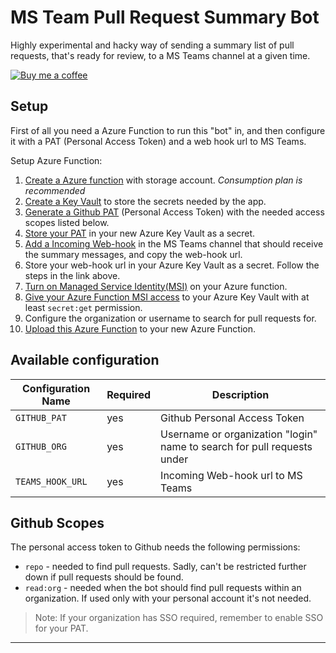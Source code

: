 # MS Team Pull Request Summary Bot

Highly experimental and hacky way of sending a summary list of pull requests, that's ready for review, to a MS Teams channel at a given time.

[![Buy me a coffee][buymeacoffee-shield]][buymeacoffee]

## Setup

First of all you need a Azure Function to run this "bot" in, and then configure it with a PAT (Personal Access Token) and a web hook url to MS Teams.

Setup Azure Function:

1. [Create a Azure function][create-func] with storage account. _Consumption plan is recommended_
2. [Create a Key Vault][create-kv] to store the secrets needed by the app.
3. [Generate a Github PAT][github-pat] (Personal Access Token) with the needed access scopes listed below.
4. [Store your PAT][kv-secret] in your new Azure Key Vault as a secret.
5. [Add a Incoming Web-hook][create-teams-hook] in the MS Teams channel that should receive the summary messages, and copy the web-hook url.
6. Store your web-hook url in your Azure Key Vault as a secret. Follow the steps in the link above.
7. [Turn on Managed Service Identity(MSI)][func-msi] on your Azure function.
8. [Give your Azure Function MSI access][kv-access] to your Azure Key Vault with at least `secret:get` permission.
9. Configure the organization or username to search for pull requests for.
10. [Upload this Azure Function][publish-func] to your new Azure Function.

## Available configuration

| Configuration Name | Required | Description                                                             |
| ------------------ | -------- | ----------------------------------------------------------------------- |
| `GITHUB_PAT`       | yes      | Github Personal Access Token                                            |
| `GITHUB_ORG`       | yes      | Username or organization "login" name to search for pull requests under |
| `TEAMS_HOOK_URL`   | yes      | Incoming Web-hook url to MS Teams                                       |

## Github Scopes

The personal access token to Github needs the following permissions:

- `repo` - needed to find pull requests. Sadly, can't be restricted further down if pull requests should be found.
- `read:org` - needed when the bot should find pull requests within an organization. If used only with your personal account it's not needed.

> Note: If your organization has SSO required, remember to enable SSO for your PAT.

---

[create-func]: https://docs.microsoft.com/en-us/azure/azure-functions/functions-create-first-azure-function#create-a-function-app
[create-kv]: https://docs.microsoft.com/en-us/azure/key-vault/quick-create-portal#create-a-vault
[github-pat]: https://help.github.com/en/github/authenticating-to-github/creating-a-personal-access-token-for-the-command-line
[kv-secret]: https://docs.microsoft.com/en-us/azure/key-vault/quick-create-portal#add-a-secret-to-key-vault
[create-teams-hook]: https://docs.microsoft.com/en-us/microsoftteams/platform/webhooks-and-connectors/how-to/add-incoming-webhook#add-an-incoming-webhook-to-a-teams-channel
[func-msi]: https://docs.microsoft.com/en-us/azure/app-service/overview-managed-identity?tabs=dotnet#add-a-system-assigned-identity
[kv-access]: https://docs.microsoft.com/en-us/azure/key-vault/managed-identity
[publish-func]: https://docs.microsoft.com/en-us/azure/key-vault/managed-identity
[buymeacoffee-shield]: https://www.buymeacoffee.com/assets/img/guidelines/download-assets-sm-2.svg
[buymeacoffee]: https://www.buymeacoffee.com/heine
